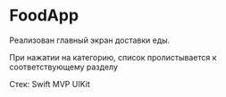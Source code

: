 # FoodApp


Реализован главный экран доставки еды.

При нажатии на категорию, список пролистывается к
соответствующему разделу

Стек:
Swift
MVP
UIKit
